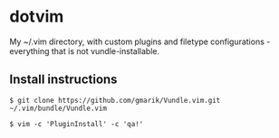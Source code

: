 # dotvim

My ~/.vim directory, with custom plugins and filetype configurations - everything that is not vundle-installable.

## Install instructions

    $ git clone https://github.com/gmarik/Vundle.vim.git ~/.vim/bundle/Vundle.vim

    $ vim -c 'PluginInstall' -c 'qa!'

